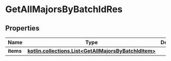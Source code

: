 
# GetAllMajorsByBatchIdRes

## Properties
| Name | Type | Description | Notes |
| ------------ | ------------- | ------------- | ------------- |
| **items** | [**kotlin.collections.List&lt;GetAllMajorsByBatchIdItem&gt;**](GetAllMajorsByBatchIdItem.md) |  |  |



